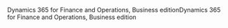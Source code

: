 <span data-ttu-id="2f2af-101">Dynamics 365 for Finance and Operations, Business edition</span><span class="sxs-lookup"><span data-stu-id="2f2af-101">Dynamics 365 for Finance and Operations, Business edition</span></span>
